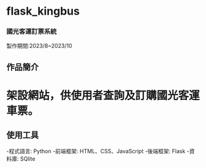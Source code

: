 # flask_kingbus
### 國光客運訂票系統
製作期間:2023/8~2023/10

## 作品簡介
# 架設網站，供使用者查詢及訂購國光客運車票。

## 使用工具

-程式語言: Python
-前端框架: HTML、CSS、JavaScript
-後端框架: Flask
-資料庫: SQlite
